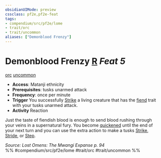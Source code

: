 ```yaml
---
obsidianUIMode: preview
cssclass: pf2e,pf2e-feat
tags:
- compendium/src/pf2e/lome
- trait/orc
- trait/uncommon
aliases: ["Demonblood Frenzy"]
---
```

# Demonblood Frenzy  [R](chapter-9-playing-the-game.md#Actions "Reaction") *Feat 5*  
[orc](orc.md "Orc Ancestry & Heritage Trait")  [uncommon](uncommon.md "Uncommon Rarity Trait")  

- **Access**: Matanji ethnicity
- **Prerequisites**: tusks unarmed attack
- **Frequency**: once per minute
- **Trigger** You successfully [Strike](strike.md) a living creature that has the [fiend](fiend.md "Fiend Creature Type Trait") trait with your tusks unarmed attack.
- **Activity** Reaction

Just the taste of fiendish blood is enough to send blood rushing through your veins in a supernatural fury. You become [quickened](conditions.md#Quickened) until the end of your next turn and you can use the extra action to make a tusks [Strike](strike.md), [Stride](stride.md), or [Step](step.md).

*Source: Lost Omens: The Mwangi Expanse p. 94*  
%% #compendium/src/pf2e/lome #trait/orc #trait/uncommon %%